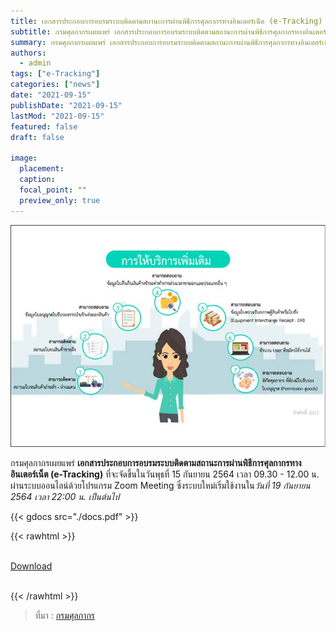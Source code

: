 ```yaml
---
title: เอกสารประกอบการอบรมระบบติดตามสถานะการผ่านพิธีการศุลกากรทางอินเตอร์เน็ต (e-Tracking)
subtitle: กรมศุลกากรเผยแพร่ เอกสารประกอบการอบรมระบบติดตามสถานะการผ่านพิธีการศุลกากรทางอินเตอร์เน็ต (e-Tracking) ที่จะจัดขึ้นในวันพุธที่ 15 กันยายน 2564 เวลา 09.30 - 12.00 น. ผ่านระบบออนไลน์ด้วยโปรแกรม Zoom Meeting  
summary: กรมศุลกากรเผยแพร่ เอกสารประกอบการอบรมระบบติดตามสถานะการผ่านพิธีการศุลกากรทางอินเตอร์เน็ต (e-Tracking) ที่จะจัดขึ้นในวันพุธที่ 15 กันยายน 2564 เวลา 09.30 - 12.00 น. ผ่านระบบออนไลน์ด้วยโปรแกรม Zoom Meeting  
authors:
  - admin
tags: ["e-Tracking"]
categories: ["news"]
date: "2021-09-15"
publishDate: "2021-09-15"
lastMod: "2021-09-15"
featured: false
draft: false

image:
  placement:
  caption:
  focal_point: ""
  preview_only: true
---
```

![](img.png)

กรมศุลกากรเผยแพร่ **เอกสารประกอบการอบรมระบบติดตามสถานะการผ่านพิธีการศุลกากรทางอินเตอร์เน็ต (e-Tracking)** ที่จะจัดขึ้นในวันพุธที่ 15 กันยายน 2564 เวลา 09.30 - 12.00 น. ผ่านระบบออนไลน์ด้วยโปรแกรม Zoom Meeting  ซึ่งระบบใหม่เริ่มใช้งานใน*วันที่ 19 กันยายน 2564 เวลา 22:00 น. เป็นต้นไป*



{{< gdocs src="./docs.pdf" >}}

{{< rawhtml >}}
<br>

<br>
<div class="article-tags">
<a class="badge badge-danger" href="./docs.pdf" target="_blank" id="download_files_new">Download</a>

</div>
<br>

{{< /rawhtml >}}

> ที่มา : [กรมศุลกากร](https://drive.google.com/file/d/1EjQltknTBiDqcTuK3dxUrwCiVSlH-R8E/view)